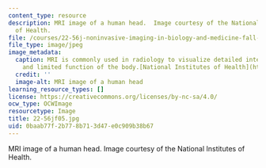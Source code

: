 ```yaml
---
content_type: resource
description: MRI image of a human head.  Image courtesy of the National Institutes
  of Health.
file: /courses/22-56j-noninvasive-imaging-in-biology-and-medicine-fall-2005/0baab77f2b778b713d47e0c909b38b67_22-56jf05.jpg
file_type: image/jpeg
image_metadata:
  caption: MRI is commonly used in radiology to visualize detailed internal structure
    and limited function of the body.[National Institutes of Health](http://www.nih.gov/).
  credit: ''
  image-alt: MRI image of a human head
learning_resource_types: []
license: https://creativecommons.org/licenses/by-nc-sa/4.0/
ocw_type: OCWImage
resourcetype: Image
title: 22-56jf05.jpg
uid: 0baab77f-2b77-8b71-3d47-e0c909b38b67
---
```

MRI image of a human head.  Image courtesy of the National Institutes of Health.